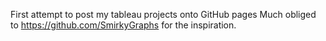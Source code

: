 First attempt to post my tableau projects onto GitHub pages
Much obliged to https://github.com/SmirkyGraphs for the inspiration.
